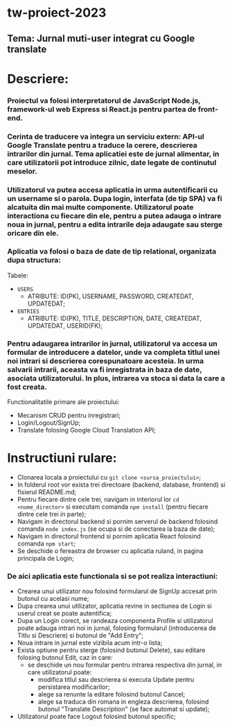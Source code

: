 # tw-proiect-2023
## Tema: Jurnal muti-user integrat cu Google translate

# Descriere:

### Proiectul va folosi interpretatorul de JavaScript Node.js, framework-ul web Express si React.js pentru partea de front-end.

### Cerinta de traducere va integra un serviciu extern: API-ul Google Translate pentru a traduce la cerere, descrierea intrarilor din jurnal. Tema aplicatiei este de jurnal alimentar, in care utilizatorii pot introduce zilnic, date legate de continutul meselor.

### Utilizatorul va putea accesa aplicatia in urma autentificarii cu un username si o parola. Dupa login, interfata (de tip SPA) va fi alcatuita din mai multe componente. Utilizatorul poate interactiona cu fiecare din ele, pentru a putea adauga o intrare noua in jurnal, pentru a edita intrarile deja adaugate sau sterge oricare din ele.

### Aplicatia va folosi o baza de date de tip relational, organizata dupa structura:

Tabele:
- `USERS`
  - ATRIBUTE: ID(PK), USERNAME, PASSWORD, CREATEDAT, UPDATEDAT;
- `ENTRIES`
  - ATRIBUTE: ID(PK), TITLE, DESCRIPTION, DATE, CREATEDAT, UPDATEDAT, USERID(FK);

### Pentru adaugarea intrarilor in jurnal, utilizatorul va accesa un formular de introducere a datelor, unde va completa titlul unei noi intrari si descrierea corespunatoare acesteia. In urma salvarii intrarii, aceasta va fi inregistrata in baza de date, asociata utilizatorului. In plus, intrarea va stoca si data la care a fost creata.

Functionalitatile primare ale proiectului:
- Mecanism CRUD pentru inregistrari;
- Login/Logout/SignUp;
- Translate folosing Google Cloud Translation API;


# Instructiuni rulare:
* Clonarea locala a proiectului cu `git clone <sursa_proiectului>`;
* In folderul root vor exista trei directoare (backend, database, frontend) si fisierul README.md;
* Pentru fiecare dintre cele trei, navigam in interiorul lor `cd <nume_director>` si executam comanda `npm install` (pentru fiecare dintre cele trei in parte);
* Navigam in directorul backend si pornim serverul de backend folosind comanda `node index.js` (se ocupa si de conectarea la baza de date); 
* Navigam in directorul frontend si pornim aplicatia React folosind comanda `npm start`;
* Se deschide o fereastra de browser cu aplicatia ruland, in pagina principala de Login;

### De aici aplicatia este functionala si se pot realiza interactiuni:
  - Crearea unui utilizator nou folosind formularul de SignUp accesat prin butonul cu acelasi nume;
  - Dupa crearea unui utilizator, aplicatia revine in sectiunea de Login si userul creat se poate autentifica;
  - Dupa un Login corect, se randeaza componenta Profile si utilizatorul poate adauga intrari noi in jurnal, folosing formularul (introducerea de Titlu si Descriere) si butonul de "Add Entry";
  - Noua intrare in jurnal este vizibila acum intr-o lista;
  - Exista optiune pentru sterge (folosind butonul Delete), sau editare folosing butonul Edit, caz in care:
    - se deschide un nou formular pentru intrarea respectiva din jurnal, in care utilizatorul poate:
      - modifica titlul sau descrierea si executa Update pentru persistarea modificarilor;
      - alege sa renunte la editare folosind butonul Cancel;
      - alege sa traduca din romana in engleza descrierea, folosind butonul "Translate Description" (se face automat si update);
  - Utilizatorul poate face Logout folosind butonul specific;

